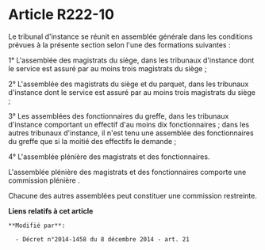 # Article R222-10

Le tribunal d'instance se réunit en assemblée générale dans les conditions prévues à la présente section selon l'une des
formations suivantes : 

1° L'assemblée des magistrats du siège, dans les tribunaux d'instance dont le service est assuré par au moins trois
magistrats du siège ; 

2° L'assemblée des magistrats du siège et du parquet, dans les tribunaux d'instance dont le service est assuré par au moins
trois magistrats du siège ; 

3° Les assemblées des fonctionnaires du greffe, dans les tribunaux d'instance comportant un effectif d'au moins dix
fonctionnaires ; dans les autres tribunaux d'instance, il n'est tenu une assemblée des fonctionnaires du greffe que si la
moitié des effectifs le demande ; 

4° L'assemblée plénière des magistrats et des fonctionnaires. 

L'assemblée plénière des magistrats et des fonctionnaires comporte une commission plénière . 

Chacune des autres assemblées peut constituer une commission restreinte.

**Liens relatifs à cet article**

	**Modifié par**:

	  - Décret n°2014-1458 du 8 décembre 2014 - art. 21
